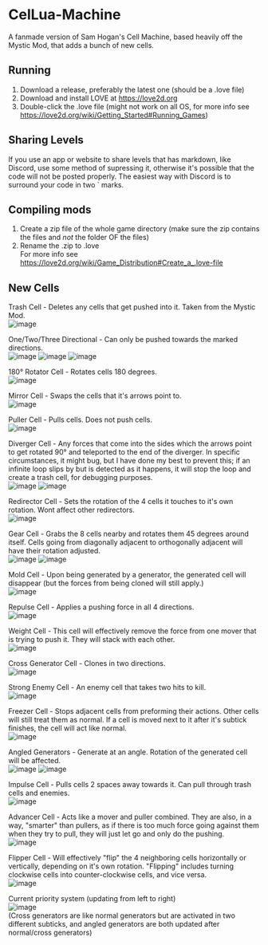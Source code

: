 # CelLua-Machine
A fanmade version of Sam Hogan's Cell Machine, based heavily off the Mystic Mod, that adds a bunch of new cells.
## Running
1. Download a release, preferably the latest one (should be a .love file)
2. Download and install LOVE at https://love2d.org
3. Double-click the .love file (might not work on all OS, for more info see https://love2d.org/wiki/Getting_Started#Running_Games)
## Sharing Levels
If you use an app or website to share levels that has markdown, like Discord, use some method of supressing it, otherwise it's possible that the code will not be posted properly. The easiest way with Discord is to surround your code in two \` marks.
## Compiling mods
1. Create a zip file of the whole game directory (make sure the zip contains the files and *not* the folder OF the files)
2. Rename the .zip to .love <br>
For more info see https://love2d.org/wiki/Game_Distribution#Create_a_.love-file
## New Cells
Trash Cell - Deletes any cells that get pushed into it. Taken from the Mystic Mod. <br>
![image](https://user-images.githubusercontent.com/71151507/126050831-631a3a5e-856f-418b-a6a5-0d82c4834672.png)

One/Two/Three Directional - Can only be pushed towards the marked directions. <br>
![image](https://user-images.githubusercontent.com/71151507/126050754-adf65e40-b0f1-46d7-838a-be619b70080b.png) ![image](https://user-images.githubusercontent.com/71151507/126050761-58bd68c4-b6e1-45ed-a641-2215cd5e7efc.png) ![image](https://user-images.githubusercontent.com/71151507/126050767-433d2200-dd3a-496a-bf16-98f90d3abcb0.png)

180° Rotator Cell - Rotates cells 180 degrees. <br>
![image](https://user-images.githubusercontent.com/71151507/126050775-03e39b96-f705-44a9-bc3f-14cfa01945c1.png)

Mirror Cell - Swaps the cells that it's arrows point to. <br>
![image](https://user-images.githubusercontent.com/71151507/126050777-9a8072e9-88d6-453c-84f5-43e31b175d9a.png)

Puller Cell - Pulls cells. Does not push cells. <br>
![image](https://user-images.githubusercontent.com/71151507/126050778-88e20293-cea0-4c5c-a925-e1a74ae26202.png)

Diverger Cell - Any forces that come into the sides which the arrows point to get rotated 90° and teleported to the end of the diverger. In specific circumstances, it might bug, but I have done my best to prevent this; if an infinite loop slips by but is detected as it happens, it will stop the loop and create a trash cell, for debugging purposes. <br>
![image](https://user-images.githubusercontent.com/71151507/126050780-6e618371-dfce-4482-b580-87d5b6cac04b.png)
![image](https://user-images.githubusercontent.com/71151507/126437594-23d8c6c9-2389-4a0f-b4cb-ffd15b14dc73.png)

Redirector Cell - Sets the rotation of the 4 cells it touches to it's own rotation. Wont affect other redirectors. <br>
![image](https://user-images.githubusercontent.com/71151507/126050783-5fd81eeb-c7f5-433a-b894-36390eb88dfe.png)

Gear Cell - Grabs the 8 cells nearby and rotates them 45 degrees around itself. Cells going from diagonally adjacent to orthogonally adjacent will have their rotation adjusted. <br>
![image](https://user-images.githubusercontent.com/71151507/126050785-8d82bd19-1859-4a33-a3c8-a15a94a1a761.png)
![image](https://user-images.githubusercontent.com/71151507/126050787-560bc47e-8b21-4807-aea1-ecbb3170ace8.png)

Mold Cell - Upon being generated by a generator, the generated cell will disappear (but the forces from being cloned will still apply.) <br>
![image](https://user-images.githubusercontent.com/71151507/126050788-3ec06ebc-e78f-4282-af07-ea3c509ea1c9.png)

Repulse Cell - Applies a pushing force in all 4 directions. <br>
![image](https://user-images.githubusercontent.com/71151507/126256027-cf7ef041-e25f-4b42-a5d8-ca7f0a8001a0.png)

Weight Cell - This cell will effectively remove the force from one mover that is trying to push it. They will stack with each other. <br>
![image](https://user-images.githubusercontent.com/71151507/126050791-9d8e1397-cad7-4137-97a1-e8d5bb40f2cf.png)

Cross Generator Cell - Clones in two directions. <br>
![image](https://user-images.githubusercontent.com/71151507/126051500-9b347b2a-0b6a-44c6-adfa-714374a4958f.png)

Strong Enemy Cell - An enemy cell that takes two hits to kill. <br>
![image](https://user-images.githubusercontent.com/71151507/126051507-b1d115c5-bcc6-41af-8f70-b32fbb13d633.png)

Freezer Cell - Stops adjacent cells from preforming their actions. Other cells will still treat them as normal. If a cell is moved next to it after it's subtick finishes, the cell will act like normal.<br>
![image](https://user-images.githubusercontent.com/71151507/126086251-545d9fc6-6bb9-463d-9c85-de33d05621db.png)

Angled Generators - Generate at an angle. Rotation of the generated cell will be affected. <br>
![image](https://user-images.githubusercontent.com/71151507/126085128-11d6900b-ba94-4275-9d5b-9bd95307cbd1.png)
![image](https://user-images.githubusercontent.com/71151507/126085129-7a778814-2352-4d35-89d4-4ec5b4119da9.png)

Impulse Cell - Pulls cells 2 spaces away towards it. Can pull through trash cells and enemies.<br>
![image](https://user-images.githubusercontent.com/71151507/126256021-7ad374ce-d851-4522-a8b8-438a2306bc69.png)

Advancer Cell - Acts like a mover and puller combined. They are also, in a way, "smarter" than pullers, as if there is too much force going against them when they try to pull, they will just let go and only do the pushing.<br>
![image](https://user-images.githubusercontent.com/71151507/126256042-04006b8b-500b-428b-82d2-e10dbd3d3c98.png)

Flipper Cell - Will effectively "flip" the 4 neighboring cells horizontally or vertically, depending on it's own rotation. "Flipping" includes turning clockwise cells into counter-clockwise cells, and vice versa.<br>
![image](https://user-images.githubusercontent.com/71151507/126307519-0dea882f-cb75-4082-8b86-8ac5a3cef3ea.png)


Current priority system (updating from left to right) <br>
![image](https://user-images.githubusercontent.com/71151507/126307831-126d272a-a181-4b7b-9125-d829afb7a11f.png) <br>
(Cross generators are like normal generators but are activated in two different subticks, and angled generators are both updated after normal/cross generators)
